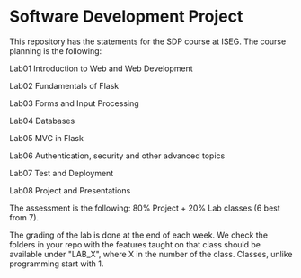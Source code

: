 # Software Development Project

This repository has the statements for the SDP course at ISEG. 
The course planning is the following:

Lab01 Introduction to Web and Web Development 

Lab02 Fundamentals of Flask 

Lab03 Forms and Input Processing 

Lab04 Databases

Lab05 MVC in Flask 

Lab06 Authentication, security and other advanced topics 

Lab07 Test and Deployment 

Lab08 Project and Presentations



The assessment is the following: 80% Project + 20% Lab classes (6 best from 7).

The grading of the lab is done at the end of each week. 
We check the folders in your repo with the features taught on that class should be available under "LAB_X", where X in the number of the class. 
Classes, unlike programming start with 1.
